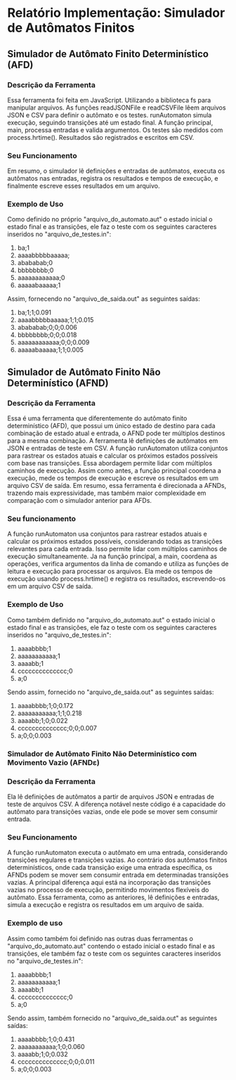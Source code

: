 ﻿# Relatório Implementação: Simulador de Autômatos Finitos
 
## Simulador de Autômato Finito Determinístico (AFD) 
### Descrição da Ferramenta 
Essa ferramenta foi feita em JavaScript. Utilizando a biblioteca fs para manipular arquivos. As funções readJSONFile e readCSVFile lêem arquivos JSON e CSV para definir o autômato e os testes. runAutomaton simula execução, seguindo transições até um estado final. A função principal, main, processa entradas e valida argumentos. Os testes são medidos com process.hrtime(). Resultados são registrados e escritos em CSV.
 
### Seu Funcionamento
Em resumo, o simulador lê definições e entradas de autômatos, executa os autômatos nas entradas, registra os resultados e tempos de execução, e finalmente escreve esses resultados em um arquivo. 

### Exemplo de Uso
Como definido no próprio "arquivo_do_automato.aut" o estado inicial o estado final e as transições, ele faz o teste com os seguintes caracteres inseridos no "arquivo_de_testes.in":
1. ba;1
2. aaaabbbbbaaaaa;
3. abababab;0
4. bbbbbbbb;0
5. aaaaaaaaaaaa;0
6. aaaaabaaaaa;1
   
Assim, fornecendo no "arquivo_de_saida.out" as seguintes saídas:

1. ba;1;1;0.091
2. aaaabbbbbaaaaa;1;1;0.015
3. abababab;0;0;0.006
4. bbbbbbbb;0;0;0.018
5. aaaaaaaaaaaa;0;0;0.009
6. aaaaabaaaaa;1;1;0.005

## Simulador de Autômato Finito Não Determinístico (AFND)
### Descrição da Ferramenta
Essa é uma ferramenta que diferentemente do autômato finito determinístico (AFD), que possui um único estado de destino para cada combinação de estado atual e entrada, o AFND pode ter múltiplos destinos para a mesma combinação. A ferramenta lê definições de autômatos em JSON e entradas de teste em CSV. A função runAutomaton utiliza conjuntos para rastrear os estados atuais e calcular os próximos estados possíveis com base nas transições. Essa abordagem permite lidar com múltiplos caminhos de execução. Assim como antes, a função principal coordena a execução, mede os tempos de execução e escreve os resultados em um arquivo CSV de saída. Em resumo, essa ferramenta é direcionada a AFNDs, trazendo mais expressividade, mas também maior complexidade em comparação com o simulador anterior para AFDs.

### Seu funcionamento
A função runAutomaton usa conjuntos para rastrear estados atuais e calcular os próximos estados possíveis, considerando todas as transições relevantes para cada entrada. Isso permite lidar com múltiplos caminhos de execução simultaneamente. Ja na função principal, a main, coordena as operações, verifica argumentos da linha de comando e utiliza as funções de leitura e execução para processar os arquivos. Ela mede os tempos de execução usando process.hrtime() e registra os resultados, escrevendo-os em um arquivo CSV de saída.

### Exemplo de Uso
Como também definido no "arquivo_do_automato.aut" o estado inicial o estado final e as transições, ele faz o teste com os seguintes caracteres inseridos no "arquivo_de_testes.in":
1. aaaabbbb;1
2. aaaaaaaaaaa;1
3. aaaabb;1
4. cccccccccccccc;0
5. a;0

Sendo assim, fornecido no "arquivo_de_saida.out" as seguintes saídas:

1. aaaabbbb;1;0;0.172
2. aaaaaaaaaaa;1;1;0.218
3. aaaabb;1;0;0.022
4. cccccccccccccc;0;0;0.007
5. a;0;0;0.003

### Simulador de Autômato Finito Não Determinístico com Movimento Vazio (AFNDε)
### Descrição da Ferramenta
Ela lê definições de autômatos a partir de arquivos JSON e entradas de teste de arquivos CSV. A diferença notável neste código é a capacidade do autômato para transições vazias, onde ele pode se mover sem consumir entrada. 

### Seu Funcionamento
A função runAutomaton executa o autômato em uma entrada, considerando transições regulares e transições vazias. Ao contrário dos autômatos finitos determinísticos, onde cada transição exige uma entrada específica, os AFNDs podem se mover sem consumir entrada em determinadas transições vazias. A principal diferença aqui está na incorporação das transições vazias no processo de execução, permitindo movimentos flexíveis do autômato. Essa ferramenta, como as anteriores, lê definições e entradas, simula a execução e registra os resultados em um arquivo de saída.

### Exemplo de uso 
Assim como também foi definido nas outras duas ferramentas o "arquivo_do_automato.aut" contendo o estado inicial o estado final e as transições, ele também faz o teste com os seguintes caracteres inseridos no "arquivo_de_testes.in":
1. aaaabbbb;1
2. aaaaaaaaaaa;1
3. aaaabb;1
4. cccccccccccccc;0
5. a;0

Sendo assim, também fornecido no "arquivo_de_saida.out" as seguintes saídas:

1. aaaabbbb;1;0;0.431
2. aaaaaaaaaaa;1;0;0.060
3. aaaabb;1;0;0.032
4. cccccccccccccc;0;0;0.011
5. a;0;0;0.003

